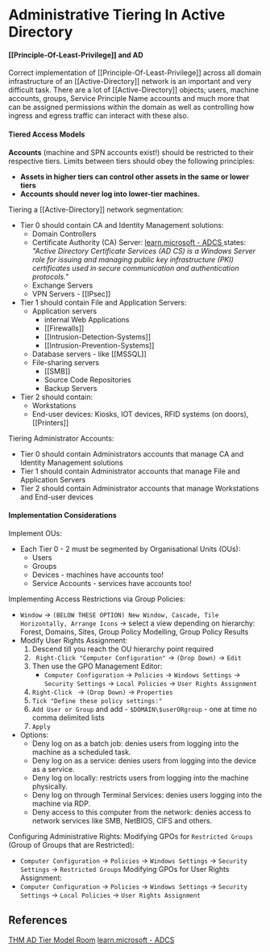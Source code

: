 # Administrative Tiering In Active Directory

#### [[Principle-Of-Least-Privilege]] and AD

Correct implementation of [[Principle-Of-Least-Privilege]] across all domain infrastructure of an [[Active-Directory]] network is an important and very difficult task. There are a lot of [[Active-Directory]] objects; users, machine accounts, groups, Service Principle Name accounts and much more that can be assigned permissions within the domain as well as controlling how ingress and egress traffic can interact with these also. 

#### Tiered Access Models

**Accounts** (machine and SPN accounts exist!) should be restricted to their respective tiers. Limits between tiers should obey the following principles:
- **Assets in higher tiers can control other assets in the same or lower tiers** 
- **Accounts should never log into lower-tier machines.**

Tiering a [[Active-Directory]] network segmentation: 
- Tier 0 should contain CA and Identity Management solutions:
	- Domain Controllers 
	- Certificate Authority (CA) Server: [learn.microsoft - ADCS ](https://learn.microsoft.com/en-us/windows-server/identity/ad-cs/active-directory-certificate-services-overview) states: *"Active Directory Certificate Services (AD CS) is a Windows Server role for issuing and managing public key infrastructure (PKI) certificates used in secure communication and authentication protocols."*
	- Exchange Servers 
	- VPN Servers - [[IPsec]]
- Tier 1 should contain File and Application Servers:
	- Application servers 
		- internal Web Applications
		- [[Firewalls]]
		- [[Intrusion-Detection-Systems]]
		- [[Intrusion-Prevention-Systems]]
	- Database servers - like [[MSSQL]]
	- File-sharing servers
		- [[SMB]]
		- Source Code Repositories
		- Backup Servers
- Tier 2 should contain:
	- Workstations
	- End-user devices: Kiosks, IOT devices, RFID systems (on doors), [[Printers]]

Tiering Administrator Accounts:
- Tier 0 should contain Administrators accounts that manage CA and Identity Management solutions
- Tier 1 should contain Administrator accounts that manage File and Application Servers 
- Tier 2 should contain Administrator accounts that manage Workstations and End-user devices

#### Implementation Considerations

Implement OUs:
- Each Tier 0 - 2 must be segmented by Organisational Units (OUs):
	- Users
	- Groups
	- Devices - machines have accounts too!
	- Service Accounts - services have accounts too!

Implementing Access Restrictions via Group Policies:
- `Window` -> `(BELOW THESE OPTION) New Window, Cascade, Tile Horizontally, Arrange Icons` -> select a view depending on hierarchy: Forest, Domains, Sites, Group Policy Modelling, Group Policy Results 
- Modify User Rights Assignment:
	1. Descend till you reach the OU hierarchy point required
	2. ` Right-Click "Computer Configuration"` -> `(Drop Down)` -> `Edit` 
	1. Then use the GPO Management Editor: 
		- `Computer Configuration` -> `Policies` -> `Windows Settings` -> `Security Settings` -> `Local Policies` -> `User Rights Assignment`
	4. `Right-Click ` -> `(Drop Down)` -> `Properties`
	5. `Tick "Define these policy settings:"`
	6. `Add User or Group` and add - `$DOMAIN\$userORgroup` - one at time no comma delimited lists
	7. `Apply`
- Options:
	- Deny log on as a batch job: denies users from logging into the machine as a scheduled task.
	- Deny log on as a service: denies users from logging into the device as a service.
	- Deny log on locally: restricts users from logging into the machine physically.
	- Deny log on through Terminal Services: denies users logging into the machine via RDP.
	- Deny access to this computer from the network: denies access to network services like SMB, NetBIOS, CIFS and others.

Configuring Administrative Rights:
Modifying GPOs for `Restricted Groups` (Group of Groups that are Restricted):
- `Computer Configuration` -> `Policies` -> `Windows Settings` -> `Security Settings` -> `Restricted Groups`
Modifying GPOs for User Rights Assignment:
- `Computer Configuration` -> `Policies` -> `Windows Settings` -> `Security Settings` -> `Local Policies` -> `User Rights Assignment`

## References

[THM AD Tier Model Room](https://tryhackme.com/r/room/adtiermodel)
[learn.microsoft - ADCS ](https://learn.microsoft.com/en-us/windows-server/identity/ad-cs/active-directory-certificate-services-overview)